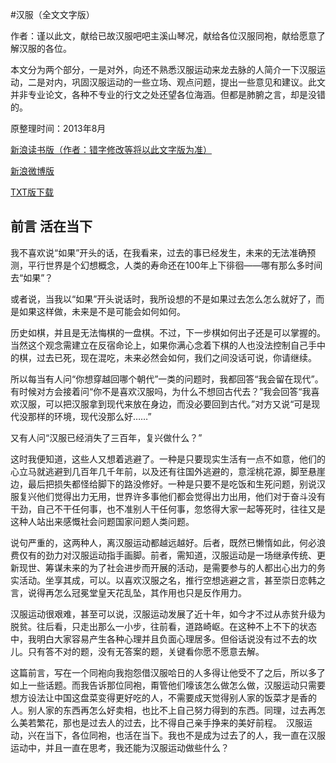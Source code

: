 #汉服（全文文字版）

作者：谨以此文，献给已故汉服吧吧主溪山琴况，献给各位汉服同袍，献给愿意了解汉服的各位。

本文分为两个部分，一是对外，向还不熟悉汉服运动来龙去脉的人简介一下汉服运动，二是对内，巩固汉服运动的一些立场、观点问题，提出一些意见和建议。此文并非专业论文，各种不专业的行文之处还望各位海涵。但都是肺腑之言，却是没错的。

原整理时间：2013年8月

[新浪读书版（作者：错字修改等将以此文字版为准）](http://vip.book.sina.com.cn/book/index_221667.html) 

[新浪微博版](http://weibo.com/u/3156072407)

[TXT版下载](http://pan.baidu.com/share/link?shareid=256723&uk=1712583543)  

## 前言 活在当下

我不喜欢说“如果”开头的话，在我看来，过去的事已经发生，未来的无法准确预测，平行世界是个幻想概念，人类的寿命还在100年上下徘徊——哪有那么多时间去“如果”？

 或者说，当我以“如果”开头说话时，我所设想的不是如果过去怎么怎么就好了，而是如果这样做，未来是不是可能会如何如何。　
 
历史如棋，并且是无法悔棋的一盘棋。不过，下一步棋如何出子还是可以掌握的。当然这个观念需建立在反宿命论上，如果你满心念着下棋的人也没法控制自己手中的棋，过去已死，现在混吃，未来必然会如何，我们之间没话可说，你请继续。　

所以每当有人问“你想穿越回哪个朝代”一类的问题时，我都回答“我会留在现代”。有时候对方会接着问“你不是喜欢汉服吗，为什么不想回古代去？”我会回答“我喜欢汉服，可以把汉服拿到现代来放在身边，而没必要回到古代。”对方又说“可是现代没那样的环境，现代没那么好……”　

又有人问“汉服已经消失了三百年，复兴做什么？”　

这时我便知道，这些人又想着逃避了。一种是只要现实生活有一点不如意，他们的心立马就逃避到几百年几千年前，以及还有往国外逃避的，意淫桃花源，脚至悬崖边，最后把损失都怪给脚下的路没修好。一种是只要不是吃饭和生死问题，别说汉服复兴他们觉得出力无用，世界许多事他们都会觉得出力出用，他们对于奋斗没有干劲，自己不干任何事，也不准别人干任何事，忽悠得大家一起等死时，往往又是这种人站出来感慨社会问题国家问题人类问题。　

说句严重的，这两种人，离汉服运动都越远越好。后者，既然已懒惰如此，何必浪费仅有的劲力对汉服运动指手画脚。前者，需知道，汉服运动是一场继承传统、更新现世、筹谋未来的为了社会进步而开展的活动，是需要参与的人都出心出力的务实活动。坐享其成，可以。以喜欢汉服之名，推行空想逃避之言，甚至崇日恋韩之言，说得再怎么冠冕堂皇天花乱坠，其作用也只是反作用力。　

汉服运动很艰难，甚至可以说，汉服运动发展了近十年，如今才不过从赤贫升级为脱贫。往后看，只走出那么一小步，往前看，道路崎岖。在这种不上不下的状态中，我明白大家容易产生各种心理并且负面心理居多。但俗话说没有过不去的坎儿。只有答不对的题，没有无答案的题，关键看你愿不愿意去解。

这篇前言，写在一个同袍向我抱怨借汉服哈日的人多得让他受不了之后，所以多了如上一些话题。而我告诉那位同袍，甭管他们嚎该怎么做怎么做，汉服运动只需要想方设法让中国这盘菜变得更好吃的人，不需要成天觉得别人家的饭菜才是香的人。别人家的东西再怎么好卖相，也比不上自己努力得到的东西。同理，过去再怎么美若繁花，那也是过去人的过去，比不得自己亲手挣来的美好前程。　汉服运动，兴在当下，各位同袍，也活在当下。我也不是成为过去了的人，我一直在汉服运动中，并且一直在思考，我还能为汉服运动做些什么？
